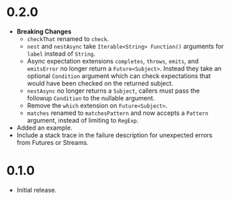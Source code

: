 # 0.2.0

-   **Breaking Changes**
    -   `checkThat` renamed to `check`.
    -   `nest` and `nestAsync` take `Iterable<String> Function()` arguments for
        `label` instead of `String`.
    -   Async expectation extensions `completes`, `throws`, `emits`, and
        `emitsError` no longer return a `Future<Subject>`. Instead they take an
        optional `Condition` argument which can check expectations that would
        have been checked on the returned subject.
    -   `nestAsync` no longer returns a `Subject`, callers must pass the
        followup `Condition` to the nullable argument.
    -   Remove the `which` extension on `Future<Subject>`.
    -   `matches` renamed to `matchesPattern` and now accepts a `Pattern`
        argument, instead of limiting to `RegExp`.
-   Added an example.
-   Include a stack trace in the failure description for unexpected errors from
    Futures or Streams.

# 0.1.0

-   Initial release.

